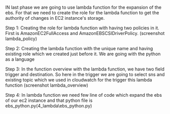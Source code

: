 IN last phase we are going to use lambda function for the expansion of the ebs. For that we need to create the role for the lambda function to get the authority of changes in EC2 instance's storage. 

Step 1: Creating the role for lambda function with having two policies in it. First is AmazonEC2FullAccess and                    AmazonEBSCSIDriverPolicy. (screenshot lambda_policy)

Step 2: Creating the lambda function with the unique name and having existing role which we created just before it. We are going with the python as a language

Step 3: In the function overview with the lambda function, we have two field trigger and destination. So here in the trigger we are going to select sns and existing topic which we used in cloudwatch for the trigger this lambda function (screenshot lambda_overview)

Step 4: In lambda function we need few line of code which expand the ebs of our ec2 instance and that python file is ebs_python.py(4_lambda\ebs_python.py)

